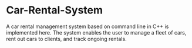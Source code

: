 # Car-Rental-System
A car rental management system based on command line in C++ is implemented here. The system enables the user to manage a fleet of cars, rent out cars to clients, and track ongoing rentals.
